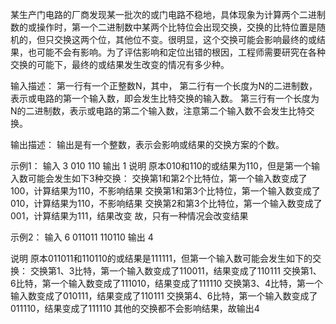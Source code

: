 某生产门电路的厂商发现某一批次的或门电路不稳地，具体现象为计算两个二进制数的或操作时，第一个二进制数中某两个比特位会出现交换，交换的比特位置是随机的，但只交换这两个位，其他位不变。很明显，这个交换可能会影响最终的或结果，也可能不会有影响。为了评估影响和定位出错的根因，工程师需要研究在各种交换的可能下，最终的或结果发生改变的情况有多少种。

输入描述：
第一行有一个正整数N，其中，
第二行有一个长度为N的二进制数，表示或电路的第一个输入数，即会发生比特交换的输入数。
第三行有一个长度为N的二进制数，表示或电路的第二个输入数，注意第二个输入数不会发生比特交换。

输出描述：
输出是有一个整数，表示会影响或结果的交换方案的个数。

示例1：
输入
3
010
110
输出
1
说明
原本010和110的或结果为110，但是第一个输入数可能会发生如下3种交换：
交换第1和第2个比特位，第一个输入数变成了100，计算结果为110，不影响结果
交换第1和第3个比特位，第一个输入数变成了010，计算结果为110，不影响结果
交换第2和第3个比特位，第一个输入数变成了001，计算结果为111，结果改变
故，只有一种情况会改变结果

示例2：
输入
6
011011
110110
输出
4

说明
原本011011和110110的或结果是111111，但第一个输入数可能会发生如下的交换：
交换第1、3比特，第一个输入数变成了110011，结果变成了110111
交换第1、6比特，第一个输入数变成了111010，结果变成了111110
交换第3、4比特，第一个输入数变成了010111，结果变成了110111
交换第4、6比特，第一个输入数变成了011110，结果变成了111110
其他的交换都不会影响结果，故输出4
